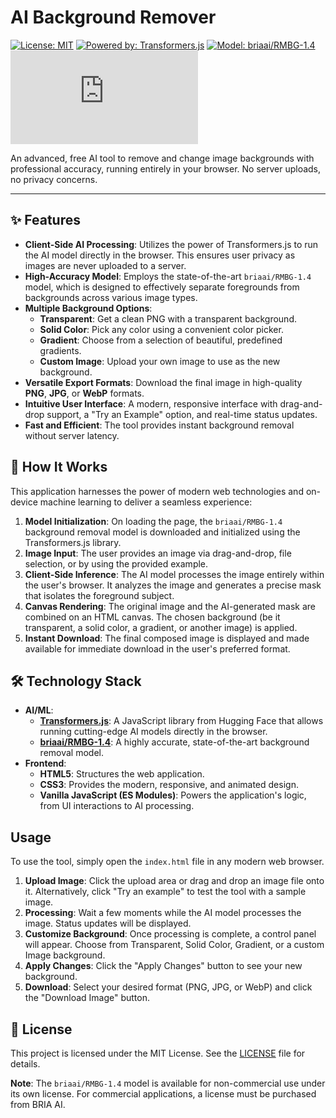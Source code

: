 # AI Background Remover

[![License: MIT](https://img.shields.io/badge/License-MIT-yellow.svg)](https://opensource.org/licenses/MIT)
[![Powered by: Transformers.js](https://img.shields.io/badge/Powered%20by-Transformers.js-blue)](https://huggingface.co/docs/transformers.js/index)
[![Model: briaai/RMBG-1.4](https://img.shields.io/badge/Model-briaai/RMBG--1.4-green)](https://huggingface.co/briaai/RMBG-1.4)
![Project Views](https://h1dawood.com/github/view_counter.php?project=AI-Background-Remover&label=views&color=blue&labelColor=555&logo=eye)

An advanced, free AI tool to remove and change image backgrounds with professional accuracy, running entirely in your browser. No server uploads, no privacy concerns.

---

## ✨ Features

*   **Client-Side AI Processing**: Utilizes the power of Transformers.js to run the AI model directly in the browser. This ensures user privacy as images are never uploaded to a server.
*   **High-Accuracy Model**: Employs the state-of-the-art `briaai/RMBG-1.4` model, which is designed to effectively separate foregrounds from backgrounds across various image types.
*   **Multiple Background Options**:
    *   **Transparent**: Get a clean PNG with a transparent background.
    *   **Solid Color**: Pick any color using a convenient color picker.
    *   **Gradient**: Choose from a selection of beautiful, predefined gradients.
    *   **Custom Image**: Upload your own image to use as the new background.
*   **Versatile Export Formats**: Download the final image in high-quality **PNG**, **JPG**, or **WebP** formats.
*   **Intuitive User Interface**: A modern, responsive interface with drag-and-drop support, a "Try an Example" option, and real-time status updates.
*   **Fast and Efficient**: The tool provides instant background removal without server latency.

## 🚀 How It Works

This application harnesses the power of modern web technologies and on-device machine learning to deliver a seamless experience:

1.  **Model Initialization**: On loading the page, the `briaai/RMBG-1.4` background removal model is downloaded and initialized using the Transformers.js library.
2.  **Image Input**: The user provides an image via drag-and-drop, file selection, or by using the provided example.
3.  **Client-Side Inference**: The AI model processes the image entirely within the user's browser. It analyzes the image and generates a precise mask that isolates the foreground subject.
4.  **Canvas Rendering**: The original image and the AI-generated mask are combined on an HTML canvas. The chosen background (be it transparent, a solid color, a gradient, or another image) is applied.
5.  **Instant Download**: The final composed image is displayed and made available for immediate download in the user's preferred format.

## 🛠️ Technology Stack

*   **AI/ML**:
    *   **[Transformers.js](https://huggingface.co/docs/transformers.js/index)**: A JavaScript library from Hugging Face that allows running cutting-edge AI models directly in the browser.
    *   **[briaai/RMBG-1.4](https://huggingface.co/briaai/RMBG-1.4)**: A highly accurate, state-of-the-art background removal model.
*   **Frontend**:
    *   **HTML5**: Structures the web application.
    *   **CSS3**: Provides the modern, responsive, and animated design.
    *   **Vanilla JavaScript (ES Modules)**: Powers the application's logic, from UI interactions to AI processing.

## Usage

To use the tool, simply open the `index.html` file in any modern web browser.

1.  **Upload Image**: Click the upload area or drag and drop an image file onto it. Alternatively, click "Try an example" to test the tool with a sample image.
2.  **Processing**: Wait a few moments while the AI model processes the image. Status updates will be displayed.
3.  **Customize Background**: Once processing is complete, a control panel will appear. Choose from Transparent, Solid Color, Gradient, or a custom Image background.
4.  **Apply Changes**: Click the "Apply Changes" button to see your new background.
5.  **Download**: Select your desired format (PNG, JPG, or WebP) and click the "Download Image" button.

## 📜 License

This project is licensed under the MIT License. See the [LICENSE](https://opensource.org/licenses/MIT) file for details.

**Note**: The `briaai/RMBG-1.4` model is available for non-commercial use under its own license. For commercial applications, a license must be purchased from BRIA AI.
